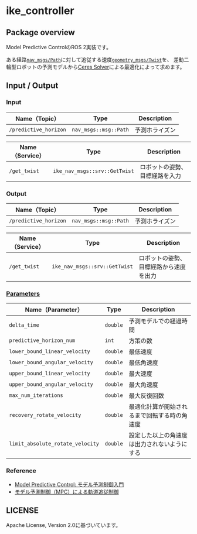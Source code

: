 # ike_controller

## Package overview
Model Predictive ControlのROS 2実装です。

ある経路[`nav_msgs/Path`](http://docs.ros.org/en/noetic/api/nav_msgs/html/msg/Path.html)に対して追従する速度[`geometry_msgs/Twist`](http://docs.ros.org/en/melodic/api/geometry_msgs/html/msg/Twist.html)を、
差動二輪型ロボットの予測モデルから[Ceres Solver](https://github.com/ceres-solver/ceres-solver)による最適化によって求めます。

## Input / Output

### Input

| **Name（Topic）** | **Type**                                          | **Description**                             | 
| ------------- | --------------------------------------------- | --------------------------------------- | 
| `/predictive_horizon`          | `nav_msgs::msg::Path`                  | 予測ホライズン         | 

| **Name（Service）** | **Type**                                          | **Description**                             | 
| ------------- | --------------------------------------------- | --------------------------------------- | 
| `/get_twist`          | `ike_nav_msgs::srv::GetTwist`                  | ロボットの姿勢、目標経路を入力         | 

### Output

| **Name（Topic）**        | **Type**                                 | **Description**                                      | 
| -------------------- | ------------------------------------ | ------------------------------------------------ | 
| `/predictive_horizon`          | `nav_msgs::msg::Path`                  | 予測ホライズン         | 

| **Name（Service）** | **Type**                                          | **Description**                             | 
| ------------- | --------------------------------------------- | --------------------------------------- | 
| `/get_twist`          | `ike_nav_msgs::srv::GetTwist`                  | ロボットの姿勢、目標経路から速度を出力         | 

### [Parameters](../ike_nav_parameters/config/ike_controller_parameter.yaml)

| **Name（Parameter）**   | **Type**        | **Description**            | 
| ------------------- | ----------- | ---------------------- | 
| `delta_time`           | `double` | 予測モデルでの経過時間           | 
| `predictive_horizon_num`           | `int` | 方策の数           | 
| `lower_bound_linear_velocity`           | `double` | 最低速度           | 
| `lower_bound_angular_velocity`           | `double` | 最低角速度           | 
| `upper_bound_linear_velocity`           | `double` | 最大速度           | 
| `upper_bound_angular_velocity`           | `double` | 最大角速度           | 
| `max_num_iterations`           | `double` | 最大反復回数           | 
| `recovery_rotate_velocity`           | `double` | 最適化計算が開始されるまで回転する時の角速度           | 
| `limit_absolute_rotate_velocity`           | `double` | 設定した以上の角速度は出力されないようにする           | 

### Reference

* [Model Predictive Control: モデル予測制御入門](https://myenigma.hatenablog.com/entry/2016/07/25/214014)
* [モデル予測制御（MPC）による軌道追従制御](https://qiita.com/taka_horibe/items/47f86e02e2db83b0c570)

## LICENSE

Apache License, Version 2.0に基づいています。
